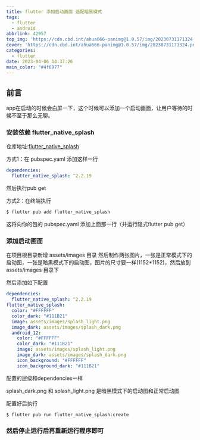 ```yaml
---
title: flutter 添加启动画面 适配暗黑模式
tags:
  - flutter
  - android
abbrlink: 42957
top_img: 'https://cdn.cbd.int/ahua666-panimg@1.0.57/img/20230731171324.png'
cover: 'https://cdn.cbd.int/ahua666-panimg@1.0.57/img/20230731171324.png'
categories: 
  - flutter
date: 2023-04-06 14:37:26
main_color: "#4f6977"
---
```


## 前言

app在启动的时候会白屏一下，这个时候可以添加一个启动画面，让用户等待的时候不至于那么无聊。

### 安装依赖 flutter_native_splash

仓库地址:[flutter_native_splash](https://pub.dev/packages/flutter_native_splash)

方式1：在 pubspec.yaml 添加这样一行

```yaml
dependencies:
  flutter_native_splash: ^2.2.19
```

然后执行pub get

方式2：在终端执行

```bash
$ flutter pub add flutter_native_splash
```
这将向你的包的 pubspec.yaml 添加上面那一行（并运行隐式flutter pub get）


### 添加启动画面

在项目根目录新增 assets/images 目录
然后制作两张图片，一张是正常模式下的启动图，一张是暗黑模式下的启动图，图片的尺寸要一样(1152*1152)，然后放到 assets/images 目录下

然后添加如下配置

```yaml
dependencies:
  flutter_native_splash: ^2.2.19
flutter_native_splash:
  color: "#FFFFFF"
  color_dark: "#111B21"
  image: assets/images/splash_light.png
  image_dark: assets/images/splash_dark.png
  android_12:
    color: "#FFFFFF"
    color_dark: "#111B21"
    image: assets/images/splash_light.png
    image_dark: assets/images/splash_dark.png
    icon_background: "#FFFFFF"
    icon_background_dark: "#111B21"
```

配置的层级和dependencies一样

splash_dark.png 和 splash_light.png 是暗黑模式下的启动图和正常启动图

配置好后执行

```bash
$ flutter pub run flutter_native_splash:create
```

### 然后停止运行后再重新运行程序即可
